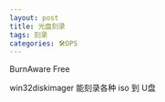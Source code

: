 ```yaml
---
layout: post
title: 光盘刻录
tags: 刻录
categories: 🛠OPS
---
```


BurnAware Free


win32diskimager  能刻录各种 iso 到 U盘  




